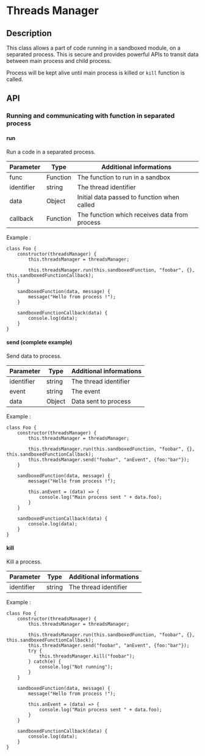 # Threads Manager

## Description

This class allows a part of code running in a sandboxed module, on a separated process. This is secure and provides powerful APIs to transit data between main process and child process.

Process will be kept alive until main process is killed or `kill` function is called.

## API

### Running and communicating with function in separated process

#### run

Run a code in a separated process.

| Parameter | Type   | Additional informations                     |
|-----------|--------|---------------------------------------------|
| func  | Function | The function to run in a sandbox |
| identifier  | string | The thread identifier |
| data  | Object | Initial data passed to function when called |
| callback  | Function | The function which receives data from process |


Example :

	class Foo {
        constructor(threadsManager) {
            this.threadsManager = threadsManager;

            this.threadsManager.run(this.sandboxedFunction, "foobar", {}, this.sandboxedFunctionCallback);
        }

        sandboxedFunction(data, message) {
            message("Hello from process !");
        }

        sandboxedFunctionCallback(data) {
            console.log(data);
        }
    }

#### send (complete example)

Send data to process.

| Parameter | Type   | Additional informations                     |
|-----------|--------|---------------------------------------------|
| identifier  | string | The thread identifier |
| event  | string | The event |
| data  | Object | Data sent to process |


Example :

    class Foo {
        constructor(threadsManager) {
            this.threadsManager = threadsManager;

            this.threadsManager.run(this.sandboxedFunction, "foobar", {}, this.sandboxedFunctionCallback);
            this.threadsManager.send("foobar", "anEvent", {foo:"bar"});
        }

        sandboxedFunction(data, message) {
            message("Hello from process !");

            this.anEvent = (data) => {
                console.log("Main process sent " + data.foo);
            }
        }

        sandboxedFunctionCallback(data) {
            console.log(data);
        }
    }



#### kill

Kill a process.

| Parameter | Type   | Additional informations                     |
|-----------|--------|---------------------------------------------|
| identifier  | string | The thread identifier |


Example :

    class Foo {
        constructor(threadsManager) {
            this.threadsManager = threadsManager;

            this.threadsManager.run(this.sandboxedFunction, "foobar", {}, this.sandboxedFunctionCallback);
            this.threadsManager.send("foobar", "anEvent", {foo:"bar"});
            try {
                this.threadsManager.kill("foobar");
            } catch(e) {
                console.log("Not running");
            }
        }

        sandboxedFunction(data, message) {
            message("Hello from process !");

            this.anEvent = (data) => {
                console.log("Main process sent " + data.foo);
            }
        }

        sandboxedFunctionCallback(data) {
            console.log(data);
        }
    }
